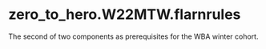 # zero_to_hero.W22MTW.flarnrules
The second of two components as prerequisites for the WBA winter cohort.
